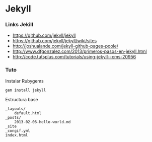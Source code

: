 # Jekyll

### Links Jekill

+ https://github.com/jekyll/jekyll
+ https://github.com/jekyll/jekyll/wiki/sites
+ http://joshualande.com/jekyll-github-pages-poole/
+ http://www.dfgonzalez.com/2013/primeros-pasos-en-jekyll.html
+ http://code.tutsplus.com/tutorials/using-jekyll--cms-20956

### Tuto

Instalar Rubygems
```
gem install jekyll
```

Estructura base
```
_layouts/
    default.html
_posts/
    2013-02-06-hello-world.md
_site
_congif.yml
index.html
```
 